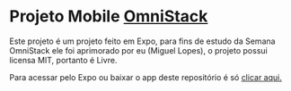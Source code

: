 # Projeto Mobile [OmniStack](https://rocketseat.com.br/week-10/aulas/)
Este projeto é um projeto feito em Expo, para fins de estudo da Semana OmniStack ele foi aprimorado por eu (Miguel Lopes), o projeto possui licensa MIT, portanto é Livre.

Para acessar pelo Expo ou baixar o app deste repositório é só [clicar aqui.](https://expo.io/@miguel-coruj/OmniStack)

